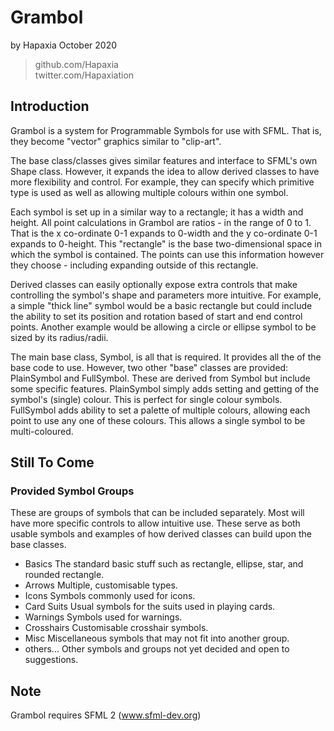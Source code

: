 # Grambol

by Hapaxia
October 2020
> github.com/Hapaxia  
> twitter.com/Hapaxiation

## Introduction

Grambol is a system for Programmable Symbols for use with SFML. That is, they become "vector" graphics similar to "clip-art".

The base class/classes gives similar features and interface to SFML's own Shape class. However, it expands the idea to allow derived classes to have more flexibility and control. For example, they can specify which primitive type is used as well as allowing multiple colours within one symbol.

Each symbol is set up in a similar way to a rectangle; it has a width and height. All point calculations in Grambol are ratios - in the range of 0 to 1. That is the x co-ordinate 0-1 expands to 0-width and the y co-ordinate 0-1 expands to 0-height. This "rectangle" is the base two-dimensional space in which the symbol is contained. The points can use this information however they choose - including expanding outside of this rectangle.

Derived classes can easily optionally expose extra controls that make controlling the symbol's shape and parameters more intuitive. For example, a simple "thick line" symbol would be a basic rectangle but could include the ability to set its position and rotation based of start and end control points. Another example would be allowing a circle or ellipse symbol to be sized by its radius/radii.

The main base class, Symbol, is all that is required. It provides all the of the base code to use. However, two other "base" classes are provided: PlainSymbol and FullSymbol. These are derived from Symbol but include some specific features. PlainSymbol simply adds setting and getting of the symbol's (single) colour. This is perfect for single colour symbols. FullSymbol adds ability to set a palette of multiple colours, allowing each point to use any one of these colours. This allows a single symbol to be multi-coloured.

## Still To Come

### Provided Symbol Groups
These are groups of symbols that can be included separately. Most will have more specific controls to allow intuitive use. These serve as both usable symbols and examples of how derived classes can build upon the base classes.
- Basics
The standard basic stuff such as rectangle, ellipse, star, and rounded rectangle.
- Arrows
Multiple, customisable types.
- Icons
Symbols commonly used for icons.
- Card Suits
Usual symbols for the suits used in playing cards.
- Warnings
Symbols used for warnings.
- Crosshairs
Customisable crosshair symbols.
- Misc
Miscellaneous symbols that may not fit into another group.
- others...
Other symbols and groups not yet decided and open to suggestions.

## Note

Grambol requires SFML 2 (www.sfml-dev.org)
